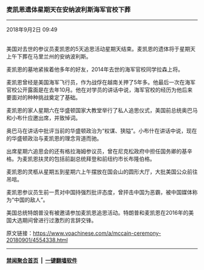 ### 麦凯恩遗体星期天在安纳波利斯海军官校下葬
------------------------

<div class="published">
 <span class="date" title="中国时间">
  <time datetime="2018-09-02T09:49:56+08:00">
   2018年9月2日 09:49
  </time>
 </span>
</div>
<br/>
<div class="wsw">
 <p>
  美国对去世的参议员麦凯恩的5天追思活动星期天结束。麦凯恩的遗体将于星期天上午下葬在马里兰州的安纳波利斯。
 </p>
 <p>
  麦凯恩的墓地紧挨着他多年的好友，2014年去世的海军官校同学拉森上将。
 </p>
 <p>
  麦凯恩曾经是美国海军飞行员，作为战俘在越南关押了5年多。他最后一次在海军官校公开露面是在去年10月。他在对学员的讲话中说，海军官校的经历为他后来要面对的种种挑战奠定了基础。
 </p>
 <p>
  麦凯恩的家人星期六在华盛顿国家大教堂举行了私人追思仪式，美国前总统奥巴马和小布什应邀出席，并致悼词。
 </p>
 <p>
  奥巴马在讲话中批评当前的华盛顿政治为“权谋、狭隘”。小布什在讲话中说，现在的华盛顿政治与麦凯恩的理念背道而驰。
 </p>
 <p>
  出席星期六追思会的还有格拉海姆参议员，曾在尼克松政府中担任国务卿的基辛格。为麦凯恩扶灵的包括前副总统拜登和前纽约市长布隆伯格。
 </p>
 <p>
  麦凯恩的灵柩从星期五到星期六上午摆放在国会山的圆形大厅，大批美国公众前往吊唁。
 </p>
 <p>
  麦凯恩参议员生前一贯对中国持强烈批评态度，曾抨击中国为恶霸，被中国媒体称为“中国的敌人”。
 </p>
 <p>
  美国总统特朗普没有被邀请参加麦凯恩追思活动。特朗普和麦凯恩在2016年的美国大选期间曾进行过激烈的言辞交锋。
 </p>
</div>

原文链接：https://www.voachinese.com/a/mccain-ceremony-20180901/4554338.html


------------------------
#### [禁闻聚合首页](https://github.com/gfw-breaker/banned-news/blob/master/README.md) &nbsp;|&nbsp;  [一键翻墙软件](https://github.com/gfw-breaker/nogfw/blob/master/README.md)